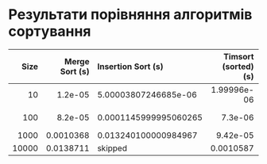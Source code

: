 # Результати порівняння алгоритмів сортування

|   Size |   Merge Sort (s) | Insertion Sort (s)    |   Timsort (sorted) (s) |   Timsort (sort) (s) |
|-------:|-----------------:|:----------------------|-----------------------:|---------------------:|
|     10 |        1.2e-05   | 5.00003807246685e-06  |            1.99996e-06 |          8.00006e-07 |
|    100 |        8.2e-05   | 0.0001145999995060265 |            7.3e-06     |          3.80003e-06 |
|   1000 |        0.0010368 | 0.013240100000984967  |            9.42e-05    |          7.02e-05    |
|  10000 |        0.0138711 | skipped               |            0.0010587   |          0.0009836   |
